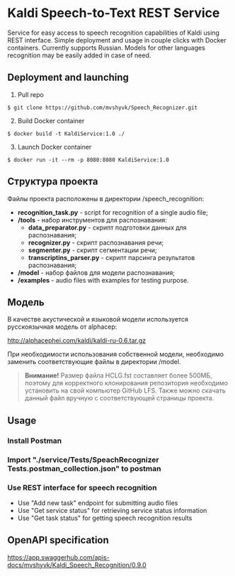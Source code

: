 # Kaldi Speech-to-Text REST Service

Service for easy access to speech recognition capabilities of Kaldi using REST interface.
Simple deployment and usage in couple clicks with Docker containers.
Currently supports Russian. 
Models for other languages recognition may be easily added in case of need.

## Deployment and launching

1. Pull repo

`$ git clone https://github.com/mvshyvk/Speech_Recognizer.git`

2. Build Docker container

`$ docker build -t KaldiService:1.0 ./`

3. Launch Docker container

`$ docker run -it --rm -p 8080:8080 KaldiService:1.0`

## Структура проекта

Файлы проекта расположены в директории /speech_recognition:

* **recognition_task.py** - script for recognition of a single audio file;
* **/tools** - набор инструментов для распознавания:
    * **data_preparator.py** - скрипт подготовки данных для распознавания;
    * **recognizer.py** - скрипт распознавания речи;
    * **segmenter.py** - скрипт сегментации речи;
    * **transcriptins_parser.py** - скрипт парсинга результатов распознавания;
* **/model** - набор файлов для модели распознавания;
* **/examples** - audio files with examples for testing purpose.

## Модель

В качестве акустической и языковой модели используется русскоязычная модель от alphacep:

http://alphacephei.com/kaldi/kaldi-ru-0.6.tar.gz

При необходимости использования собственной модели, необходимо заменить соответствующие файлы в директории /model.

> **Внимание!** Размер файла HCLG.fst составляет более 500МБ, поэтому для корректного клонирования репозитория необходимо установить на свой компьютер GitHub LFS. Также можно скачать данный файл вручную с соответствующей страницы проекта.

## Usage
### Install Postman

### Import "./service/Tests/SpeachRecognizer Tests.postman_collection.json" to postman

### Use REST interface for speech recognition

* Use "Add new task" endpoint for submitting audio files
* Use "Get service status" for retrieving service status information
* Use "Get task status" for getting speech recognition results

## OpenAPI specification

https://app.swaggerhub.com/apis-docs/mvshyvk/Kaldi_Speech_Recognition/0.9.0
